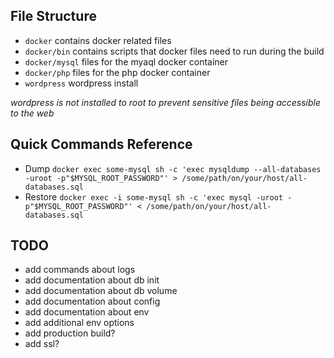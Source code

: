 ## File Structure
- `docker` contains docker related files
- `docker/bin` contains scripts that docker files need to run during the build
- `docker/mysql` files for the myaql docker container
- `docker/php` files for the php docker container
- `wordpress` wordpress install

*wordpress is not installed to root to prevent sensitive files being accessible to the web*

## Quick Commands Reference
- Dump `docker exec some-mysql sh -c 'exec mysqldump --all-databases -uroot -p"$MYSQL_ROOT_PASSWORD"' > /some/path/on/your/host/all-databases.sql`
- Restore `docker exec -i some-mysql sh -c 'exec mysql -uroot -p"$MYSQL_ROOT_PASSWORD"' < /some/path/on/your/host/all-databases.sql`

## TODO
- add commands about logs
- add documentation about db init
- add documentation about db volume
- add documentation about config
- add documentation about env
- add additional env options
- add production build?
- add ssl?